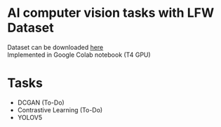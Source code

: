 # AI computer vision tasks with LFW Dataset
Dataset can be downloaded [here](https://vis-www.cs.umass.edu/lfw/)  
Implemented in Google Colab notebook (T4 GPU)

# Tasks
- DCGAN (To-Do)
- Contrastive Learning (To-Do)
- YOLOV5
